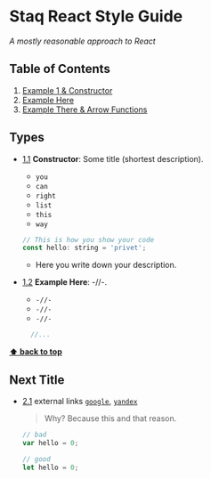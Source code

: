 # Staq React Style Guide

*A mostly reasonable approach to React*

## Table of Contents

1. [Example 1 & Constructor](#example-1--constructor)
1. [Example Here](#example-here)
1. [Example There & Arrow Functions](#example-3--arrow-functions)

## Types

<a name="example-1--constructor"></a><a name="1.1"></a>
- [1.1](#example-1--constructor) **Constructor**: Some title (shortest description).

    - `you`
    - `can`
    - `right`
    - `list`
    - `this`
    - `way`

  ```javascript
  // This is how you show your code
  const hello: string = 'privet';
  ```

    - Here you write down your description.

<a name="example-here"></a><a name="1.2"></a>
- [1.2](#example-here)  **Example Here**: -//-.

    - `-//-`
    - `-//-`
    - `-//-`

  ```javascript
    //...
  ```

**[⬆ back to top](#table-of-contents)**

## Next Title

<a name="example-3--arrow-functions"></a><a name="2.1"></a>
- [2.1](#example-3--arrow-functions) external links [`google`](https://google.com/), [`yandex`](https://yandex.ru/)

  > Why? Because this and that reason.

  ```javascript
  // bad
  var hello = 0;

  // good
  let hello = 0;
  ```

